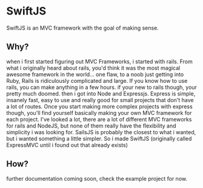 SwiftJS
==========
SwiftJS is an MVC framework with the goal of making sense.

Why?
---------
when i first started figuring out MVC Frameworks, i started with rails. From what i originally heard about rails, you'd think it was the most magical awesome framework in the world...
one flaw, to a noob just getting into Ruby, Rails is ridiculously complicated and large. If you know how to use rails, you can make anything in a few hours. if your new to rails though, your pretty much doomed.
then i got into Node and Expressjs. Express is simple, insanely fast, easy to use and really good for small projects that don't have a lot of routes.
Once you start making more complex projects with express though, you'll find yourself basically making your own MVC framework for each project.
I've looked a lot, there are a lot of different MVC frameworks for rails and NodeJS, but none of them really have the flexibility and simplicity i was looking for.
SailsJS is probably the closest to what i wanted, but i wanted something a little simpler. So i made SwiftJS (originally called ExpressMVC until i found out that already exists)

How?
--------

further documentation coming soon, check the example project for now.
